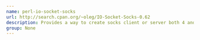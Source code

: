 ```yaml
---
name: perl-io-socket-socks
url: http://search.cpan.org/~oleg/IO-Socket-Socks-0.62
description: Provides a way to create socks client or server both 4 and 5 version.
group: None
---
```


